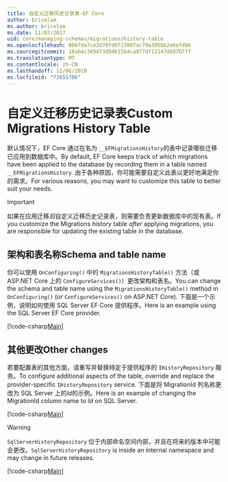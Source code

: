 ```yaml
---
title: 自定义迁移历史记录表-EF Core
author: bricelam
ms.author: bricelam
ms.date: 11/07/2017
uid: core/managing-schemas/migrations/history-table
ms.openlocfilehash: 0007da7ce3d78fd8f17007ac79a395bb2e6efd86
ms.sourcegitcommit: 18ab4c349473d94b15b4ca977df12147db07b77f
ms.translationtype: MT
ms.contentlocale: zh-CN
ms.lasthandoff: 11/06/2019
ms.locfileid: "73655706"
---
```

# <a name="custom-migrations-history-table"></a><span data-ttu-id="cff89-102">自定义迁移历史记录表</span><span class="sxs-lookup"><span data-stu-id="cff89-102">Custom Migrations History Table</span></span>

<span data-ttu-id="cff89-103">默认情况下，EF Core 通过在名为 `__EFMigrationsHistory`的表中记录哪些迁移已应用到数据库中。</span><span class="sxs-lookup"><span data-stu-id="cff89-103">By default, EF Core keeps track of which migrations have been applied to the database by recording them in a table named `__EFMigrationsHistory`.</span></span> <span data-ttu-id="cff89-104">由于各种原因，你可能需要自定义此表以更好地满足你的需求。</span><span class="sxs-lookup"><span data-stu-id="cff89-104">For various reasons, you may want to customize this table to better suit your needs.</span></span>

> [!IMPORTANT]
> <span data-ttu-id="cff89-105">如果在应用迁移*后*自定义迁移历史记录表，则需要负责更新数据库中的现有表。</span><span class="sxs-lookup"><span data-stu-id="cff89-105">If you customize the Migrations history table *after* applying migrations, you are responsible for updating the existing table in the database.</span></span>

## <a name="schema-and-table-name"></a><span data-ttu-id="cff89-106">架构和表名称</span><span class="sxs-lookup"><span data-stu-id="cff89-106">Schema and table name</span></span>

<span data-ttu-id="cff89-107">你可以使用 `OnConfiguring()` 中的 `MigrationsHistoryTable()` 方法（或 ASP.NET Core 上的 `ConfigureServices()`）更改架构和表名。</span><span class="sxs-lookup"><span data-stu-id="cff89-107">You can change the schema and table name using the `MigrationsHistoryTable()` method in `OnConfiguring()` (or `ConfigureServices()` on ASP.NET Core).</span></span> <span data-ttu-id="cff89-108">下面是一个示例，说明如何使用 SQL Server EF Core 提供程序。</span><span class="sxs-lookup"><span data-stu-id="cff89-108">Here is an example using the SQL Server EF Core provider.</span></span>

[!code-csharp[Main](../../../../samples/core/Schemas/Migrations/MigrationTableNameContext.cs#TableNameContext)]

## <a name="other-changes"></a><span data-ttu-id="cff89-109">其他更改</span><span class="sxs-lookup"><span data-stu-id="cff89-109">Other changes</span></span>

<span data-ttu-id="cff89-110">若要配置表的其他方面，请重写并替换特定于提供程序的 `IHistoryRepository` 服务。</span><span class="sxs-lookup"><span data-stu-id="cff89-110">To configure additional aspects of the table, override and replace the provider-specific `IHistoryRepository` service.</span></span> <span data-ttu-id="cff89-111">下面是将 MigrationId 列名称更改为 SQL Server 上的*Id*的示例。</span><span class="sxs-lookup"><span data-stu-id="cff89-111">Here is an example of changing the MigrationId column name to *Id* on SQL Server.</span></span>

[!code-csharp[Main](../../../../samples/core/Schemas/Migrations/MyHistoryRepository.cs#HistoryRepositoryContext)]

> [!WARNING]
> <span data-ttu-id="cff89-112">`SqlServerHistoryRepository` 位于内部命名空间内部，并且在将来的版本中可能会更改。</span><span class="sxs-lookup"><span data-stu-id="cff89-112">`SqlServerHistoryRepository` is inside an internal namespace and may change in future releases.</span></span>

[!code-csharp[Main](../../../../samples/core/Schemas/Migrations/MyHistoryRepository.cs#HistoryRepository)]
